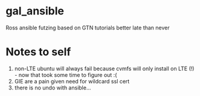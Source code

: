# gal_ansible
Ross ansible futzing based on GTN tutorials
better late than never

# Notes to self

1. non-LTE ubuntu will always fail because cvmfs will only install on LTE (!) - now that took some time to figure out :(
2. GIE are a pain given need for wildcard ssl cert
3. there is no undo with ansible...

